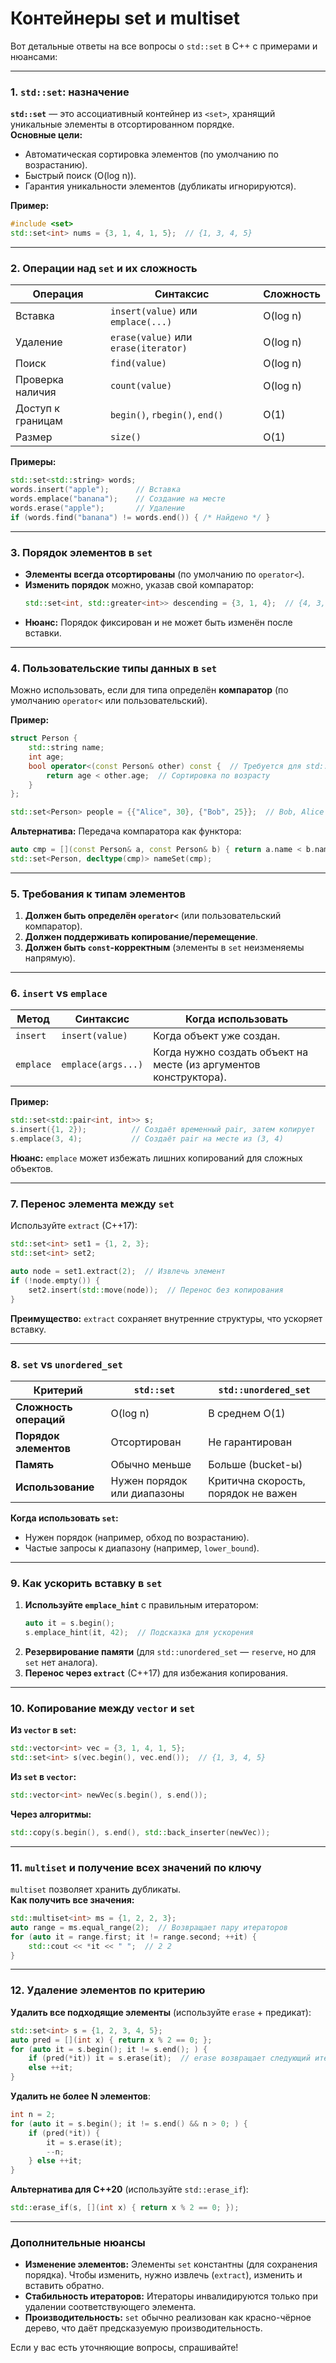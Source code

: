 # Контейнеры set и multiset

Вот детальные ответы на все вопросы о `std::set` в C++ с примерами и нюансами:

---

### 1. `std::set`: назначение
**`std::set`** — это ассоциативный контейнер из `<set>`, хранящий уникальные элементы в отсортированном порядке.  
**Основные цели:**
- Автоматическая сортировка элементов (по умолчанию по возрастанию).
- Быстрый поиск (O(log n)).
- Гарантия уникальности элементов (дубликаты игнорируются).

**Пример:**
```cpp
#include <set>
std::set<int> nums = {3, 1, 4, 1, 5};  // {1, 3, 4, 5}
```

---

### 2. Операции над `set` и их сложность
| **Операция**       | **Синтаксис**                     | **Сложность** |
|--------------------|-----------------------------------|---------------|
| Вставка            | `insert(value)` или `emplace(...)` | O(log n)      |
| Удаление           | `erase(value)` или `erase(iterator)` | O(log n)      |
| Поиск             | `find(value)`                     | O(log n)      |
| Проверка наличия  | `count(value)`                    | O(log n)      |
| Доступ к границам | `begin()`, `rbegin()`, `end()`    | O(1)          |
| Размер            | `size()`                          | O(1)          |

**Примеры:**
```cpp
std::set<std::string> words;
words.insert("apple");      // Вставка
words.emplace("banana");    // Создание на месте
words.erase("apple");       // Удаление
if (words.find("banana") != words.end()) { /* Найдено */ }
```

---

### 3. Порядок элементов в `set`
- **Элементы всегда отсортированы** (по умолчанию по `operator<`).
- **Изменить порядок** можно, указав свой компаратор:
  ```cpp
  std::set<int, std::greater<int>> descending = {3, 1, 4};  // {4, 3, 1}
  ```
- **Нюанс:** Порядок фиксирован и не может быть изменён после вставки.

---

### 4. Пользовательские типы данных в `set`
Можно использовать, если для типа определён **компаратор** (по умолчанию `operator<` или пользовательский).

**Пример:**
```cpp
struct Person {
    std::string name;
    int age;
    bool operator<(const Person& other) const {  // Требуется для std::set
        return age < other.age;  // Сортировка по возрасту
    }
};

std::set<Person> people = {{"Alice", 30}, {"Bob", 25}};  // Bob, Alice
```

**Альтернатива:** Передача компаратора как функтора:
```cpp
auto cmp = [](const Person& a, const Person& b) { return a.name < b.name; };
std::set<Person, decltype(cmp)> nameSet(cmp);
```

---

### 5. Требования к типам элементов
1. **Должен быть определён `operator<`** (или пользовательский компаратор).
2. **Должен поддерживать копирование/перемещение**.
3. **Должен быть `const`-корректным** (элементы в `set` неизменяемы напрямую).

---

### 6. `insert` vs `emplace`
| **Метод**   | **Синтаксис**               | **Когда использовать**                |
|-------------|-----------------------------|---------------------------------------|
| `insert`    | `insert(value)`             | Когда объект уже создан.              |
| `emplace`   | `emplace(args...)`          | Когда нужно создать объект на месте (из аргументов конструктора). |

**Пример:**
```cpp
std::set<std::pair<int, int>> s;
s.insert({1, 2});          // Создаёт временный pair, затем копирует
s.emplace(3, 4);           // Создаёт pair на месте из (3, 4)
```

**Нюанс:** `emplace` может избежать лишних копирований для сложных объектов.

---

### 7. Перенос элемента между `set`
Используйте `extract` (C++17):
```cpp
std::set<int> set1 = {1, 2, 3};
std::set<int> set2;

auto node = set1.extract(2);  // Извлечь элемент
if (!node.empty()) {
    set2.insert(std::move(node));  // Перенос без копирования
}
```

**Преимущество:** `extract` сохраняет внутренние структуры, что ускоряет вставку.

---

### 8. `set` vs `unordered_set`
| **Критерий**         | **`std::set`**                  | **`std::unordered_set`**        |
|----------------------|---------------------------------|----------------------------------|
| **Сложность операций** | O(log n)                       | В среднем O(1)                  |
| **Порядок элементов** | Отсортирован                   | Не гарантирован                 |
| **Память**           | Обычно меньше                  | Больше (bucket-ы)               |
| **Использование**     | Нужен порядок или диапазоны    | Критична скорость, порядок не важен |

**Когда использовать `set`:**
- Нужен порядок (например, обход по возрастанию).
- Частые запросы к диапазону (например, `lower_bound`).

---

### 9. Как ускорить вставку в `set`
1. **Используйте `emplace_hint`** с правильным итератором:
   ```cpp
   auto it = s.begin();
   s.emplace_hint(it, 42);  // Подсказка для ускорения
   ```
2. **Резервирование памяти** (для `std::unordered_set` — `reserve`, но для `set` нет аналога).
3. **Перенос через `extract`** (C++17) для избежания копирования.

---

### 10. Копирование между `vector` и `set`
**Из `vector` в `set`:**
```cpp
std::vector<int> vec = {3, 1, 4, 1, 5};
std::set<int> s(vec.begin(), vec.end());  // {1, 3, 4, 5}
```

**Из `set` в `vector`:**
```cpp
std::vector<int> newVec(s.begin(), s.end());
```

**Через алгоритмы:**
```cpp
std::copy(s.begin(), s.end(), std::back_inserter(newVec));
```

---

### 11. `multiset` и получение всех значений по ключу
`multiset` позволяет хранить дубликаты.  
**Как получить все значения:**
```cpp
std::multiset<int> ms = {1, 2, 2, 3};
auto range = ms.equal_range(2);  // Возвращает пару итераторов
for (auto it = range.first; it != range.second; ++it) {
    std::cout << *it << " ";  // 2 2
}
```

---

### 12. Удаление элементов по критерию
**Удалить все подходящие элементы** (используйте `erase` + предикат):
```cpp
std::set<int> s = {1, 2, 3, 4, 5};
auto pred = [](int x) { return x % 2 == 0; };
for (auto it = s.begin(); it != s.end(); ) {
    if (pred(*it)) it = s.erase(it);  // erase возвращает следующий итератор
    else ++it;
}
```

**Удалить не более N элементов**:
```cpp
int n = 2;
for (auto it = s.begin(); it != s.end() && n > 0; ) {
    if (pred(*it)) {
        it = s.erase(it);
        --n;
    } else ++it;
}
```

**Альтернатива для C++20** (используйте `std::erase_if`):
```cpp
std::erase_if(s, [](int x) { return x % 2 == 0; });
```

---

### Дополнительные нюансы
- **Изменение элементов:** Элементы `set` константны (для сохранения порядка). Чтобы изменить, нужно извлечь (`extract`), изменить и вставить обратно.
- **Стабильность итераторов:** Итераторы инвалидируются только при удалении соответствующего элемента.
- **Производительность:** `set` обычно реализован как красно-чёрное дерево, что даёт предсказуемую производительность.

Если у вас есть уточняющие вопросы, спрашивайте!